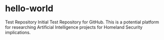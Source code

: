 # hello-world
Test Repository
Initial Test Repository for GitHub. This is a potential platform for researching Artificial Intelligence projects for Homeland Security implications.
